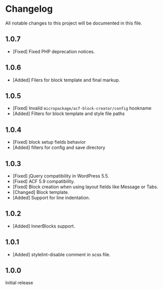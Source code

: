# Changelog
All notable changes to this project will be documented in this file.

## 1.0.7

* [Fixed] Fixed PHP deprecation notices.

## 1.0.6

* [Added] Filers for block template and final markup.

## 1.0.5

* [Fixed] Invalid `micropackage/acf-block-creator/config` hookname
* [Added] Filters for block template and style file paths

## 1.0.4

* [Fixed] block setup fields behavior
* [Added] filters for config and save directory

## 1.0.3

* [Fixed] jQuery compatibility in WordPress 5.5.
* [Fixed] ACF 5.9 compatibility.
* [Fixed] Block creation when using layout fields like Message or Tabs.
* [Changed] Block template.
* [Added] Support for line indentation.

## 1.0.2

* [Added] InnerBlocks support.

## 1.0.1

* [Added] stylelint-disable comment in scss file.

## 1.0.0

Initial release

